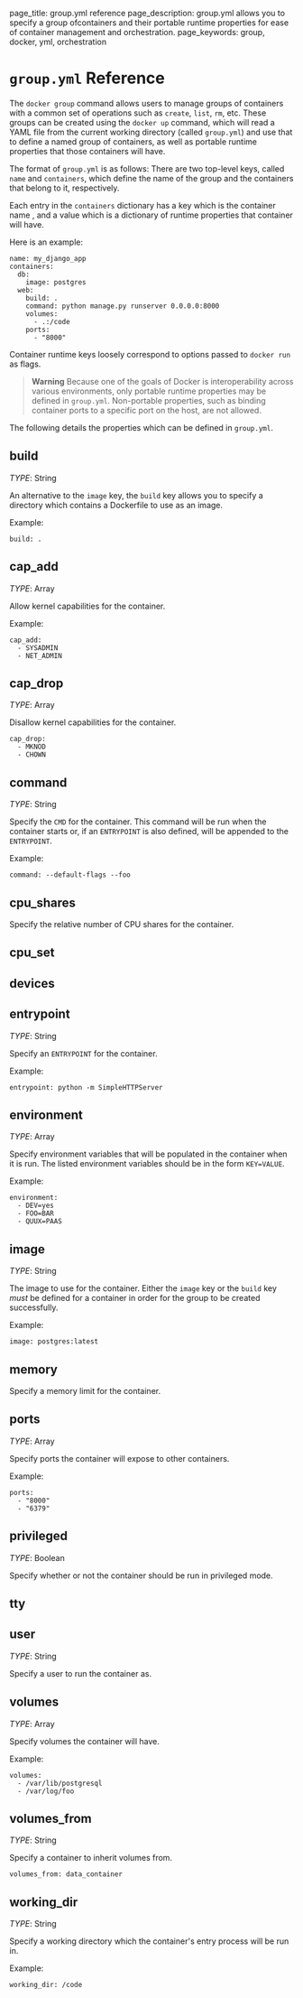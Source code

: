 page_title: group.yml reference
page_description: group.yml allows you to specify a group ofcontainers and their portable runtime properties for ease of container management and orchestration.
page_keywords: group, docker, yml, orchestration

# `group.yml` Reference

The `docker group` command allows users to manage groups
of containers with a common set of operations such as `create`, `list`,
`rm`, etc.  These groups can be created using the `docker up` command, which
will read a YAML file from the current working directory (called `group.yml`)
and use that to define a named group of containers, as well as portable runtime
properties that those containers will have.

The format of `group.yml` is as follows: There are two top-level keys, called
`name` and `containers`, which define the name of the group and the containers
that belong to it, respectively.

Each entry in the `containers` dictionary has a key which is the container name
, and a value which is a dictionary of runtime properties that container will
have.

Here is an example:

    name: my_django_app
    containers:
      db:
        image: postgres
      web:
        build: .
        command: python manage.py runserver 0.0.0.0:8000
        volumes:
          - .:/code
        ports:
          - "8000"

Container runtime keys loosely correspond to options passed to `docker run`
as flags.

> **Warning**
> Because one of the goals of Docker is interoperability across various
> environments, only portable runtime properties may be defined in
> `group.yml`.  Non-portable properties, such as binding container
> ports to a specific port on the host, are not allowed.

The following details the properties which can be defined in `group.yml`.

## build

_TYPE_: String

An alternative to the `image` key, the `build` key allows you to specify a
directory which contains a Dockerfile to use as an image.

Example:

    build: .

## cap_add

_TYPE_: Array

Allow kernel capabilities for the container.

Example:

    cap_add:
      - SYSADMIN
      - NET_ADMIN

## cap_drop

_TYPE_: Array

Disallow kernel capabilities for the container.

    cap_drop:
      - MKNOD
      - CHOWN

## command

_TYPE_: String

Specify the `CMD` for the container.  This command will be
run when the container starts or, if an `ENTRYPOINT` is also defined,
will be appended to the `ENTRYPOINT`.

Example:

    command: --default-flags --foo

## cpu_shares

Specify the relative number of CPU shares for the container.

## cpu_set
## devices
## entrypoint

_TYPE_: String

Specify an `ENTRYPOINT` for the container.

Example:

    entrypoint: python -m SimpleHTTPServer

## environment

_TYPE_: Array

Specify environment variables that will be populated in the container
when it is run.  The listed environment variables should be in the form
`KEY=VALUE`.

Example:

    environment:
      - DEV=yes
      - FOO=BAR
      - QUUX=PAAS

## image

_TYPE_: String

The image to use for the container.  Either the `image` key or the `build`
key _must_ be defined for a container in order for the group to be created
successfully.

Example:

    image: postgres:latest

## memory

Specify a memory limit for the container.

## ports

_TYPE_: Array

Specify ports the container will expose to other containers.

Example:

    ports:
      - "8000"
      - "6379"

## privileged

_TYPE_: Boolean

Specify whether or not the container should be run in privileged mode.

## tty
## user

_TYPE_: String

Specify a user to run the container as.

## volumes

_TYPE_: Array

Specify volumes the container will have.

Example:

    volumes:
      - /var/lib/postgresql
      - /var/log/foo

## volumes_from

_TYPE_: String

Specify a container to inherit volumes from.

    volumes_from: data_container

## working_dir

_TYPE_: String

Specify a working directory which the container's entry process will be run in.

Example:

    working_dir: /code
